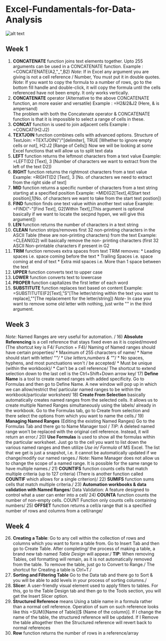 # Excel-Fundamentals-for-Data-Analysis

![alt text](https://i0.wp.com/knowasap.com/wp-content/uploads/2020/03/EXCEL-d.png?fit=2000%2C1545&ssl=1)
## Week 1

1) **CONCATENATE** function joins text elements together. Upto 255 arguments can be used in a CONCATENATE function.
   Example : =CONCATENATE(A2,"_",B2)
   _Note_: If in Excel any argument you are giving is not a cell reference / Number, You must put it in double quotes.
   _Note_: If you want to copy the formula to a number of rows, go to the bottom fill handle and double-click, it will copy the formula until the cells referenced have not 
           been empty. It only works vertically. 
2) **CONCATENATE** operator (Alternative to the above CONCATENATE function, an more easier and versatile) 
     Example : =H2&I2&J2   (Here, & is ampersand) \
  The problem with both the Concatenate operator & CONCATENATE function is that it is impossible to select a range of cells in these. 
3) **CONCAT** function is used to join adjacent cells 
   Example : =CONCAT(H2:J2) 
4) **TEXTJOIN** function combines cells with advanced options. 
  Structure of TextJoin: =TEXTJOIN("/"[delimiter], TRUE [Whether to ignore empty cells or not], H2:J2 [Range of Cells])
  Now we will be looking at some Excel functions that will allow us to split text data 
6) **LEFT** function returns the leftmost characters from a text value 
   Example: =LEFT(D2 [Text], 3 [Number of characters we want to extract from the left of the text D2]) 
7) **RIGHT** function returns the rightmost characters from a text value 
   Example: =RIGHT(D2 [Text], 3 [No. of characters we need to extract from the right side of text] 
8) **MID** function returns a specific number of characters from a text string starting at a specified position
   Example: =MID(G2[Text],4[Start text position],1[No. of characters we want to take from the start text postion]) 
9) **FIND** function finds one text value within another text value
   Example: =FIND("-"[Find Text], G2[Within Text],[This argument is optional basically if we want to locate the secpnd hypen, we will give this argument])
10) **LEN** function returns the number of characters in a text string
11) **CLEAN** function strips/removes first 32 non-printing characters in the ASCII Table (these are non-printing characters) from the text
Example: =CLEAN(G2) will basically remove the non- printing characters (first 32 ASCII Non-printable characters if present in G2
12) **TRIM** function removes extra spaces from text
    TRIM removes:
         * Leading spaces i.e. space coming before the 
           text
         * Trailing Spaces i.e. space coming at end of 
           text
         * Extra mid spaces i.e. More than 1 space 
           between the text
13) **UPPER** function converts text to upper case
14) **LOWER** function converts text to lowercase
15) **PROPER** function capitalizes the first letter of 
    each word
16) **SUBSTITUTE** function replaces text based on 
    content
    Example: =SUBSTITUTE(F2[Text],"S"[The letter/string within the text you want to replace],""[The replacement for the letter/string])
    *Note*- In case you want to remove some old letter with nothing, just write "" in the third argument.
## Week 3
*Note*: Named Ranges are very useful for automation. /
16) **Absolute Referencing** is a cell reference that stays fixed even as it is copied/moved (The shortcut key is F4/ Function + F4)/
Naming of Named ranges should have certain properties/
      * Maximum of 255 characters of name/
      * Name should start with letter/ "_"/
      * Use letters,numbers & "_"/
      * No spaces, hyphens, and most punctuations won't /
        be accepted/
      * Must be unique (within the workbook)/
      * Can't be a cell reference/
The shortcut to extend selection down to the last cell is the Ctrl+Shift+Down arrow key/
17) **Define Name** is a tool to create named ranges with added specificity. Go to Formulas and then go to Define Name. A new window will pop up in which we can allow/restrict the/ particular named ranges to be within the workbook/particular worksheet/
18) **Create From Selection** basically automatically creates named ranges from the selected cells. It allows us to create multiple Named Ranges simultaneously using the labels/ already in the workbook. Go to the Formulas tab, go to Create from selection and there select the options from which you want to name the cells./
19) **Managing Named Ranges** (Editing the existing Named Ranges) Go to the Formulas Tab and there go to Name Manager tool /
*TIP*: A deleted named range won't be replaced with the original cell reference. Instead, it will return an error./
20) **Use Formulas** is used to show all the formulas within the particular worksheet. Just go to the cell you want to list down the various named ranges and then utilize *Use in/ Formula* of MS Excel. The list that we get is just a snapshot, i.e. it cannot be automatically updated if we change/modify our named ranges./
*Note*: Name Manager does not allow us to change the scope of a named range. It is possible for the same range to have multiple names./
21) **COUNTIFS** function counts cells that match multiple criteria (up to 127 criteria) (There is another function called **COUNTIF** which allows for a single criterion)/
22) **SUMIFS** function sums cells that match multiple criteria./
23) **Automation workbooks & data validation with Named Ranges**/
    Data Validation: A feature designed to control what a user can enter into a cell/
24) **COUNTA** function counts the number of non-empty cells. COUNT Function only counts cells containing numbers/
25) **OFFSET** function returns a cell/a range that is a specified number of rows and columns from a cell/range/
## Week 4
26) **Creating a Table**: Go to any cell within the collection of rows and columns which you want to form a table from. Go to Insert Tab and then go to Create Table. After completing/ the process of making a table, a brand new tab named *Table Design* will appear./
**TIP**: When removing Tables, cell formatting will remain, as it is not automatically removed from the table. To remove the table, just go to Convert to Range./
The shortcut for Creating a table is Ctrl+T./
27) **Sorting and Filtering Table** Go to the Data tab and there go to Sort & you will be able to add levels in your process of sorting columns./
28) **Slicer**: A user-friendly visual element used to apply filters to tables. For this, go to the Table Design tab and then go to the Tools section, you will get the Insert Slicer option.
29) **Structured Reference** means Using a table name in a formula rather than a normal cell reference.
    Operation of sum on such reference looks like this =SUM({Name of Table}[$ {Name of the column}]. If I change the name of the table, the structured reference will be updated. If I 
    Remove the table altogether then the Structured reference will revert back to normal references
30) **Row** function returns the number of rows in a reference/array

   
